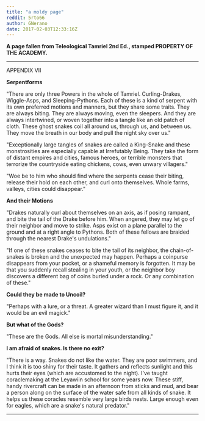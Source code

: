 ```yaml
---
title: "a moldy page"
reddit: 5rto66
author: GNerano
date: 2017-02-03T12:33:16Z
---
```


**A page fallen from Teleological Tamriel 2nd Ed., stamped PROPERTY OF THE ACADEMY.**

---

APPENDIX VII

**Serpentforms**

"There are only three Powers in the whole of Tamriel. Curling-Drakes, Wiggle-Asps, and Sleeping-Pythons. Each of these is a kind of serpent with its own preferred motions and manners, but they share some traits. They are always biting. They are always moving, even the sleepers. And they are always intertwined, or woven together into a tangle like an old patch of cloth. These ghost snakes coil all around us, through us, and between us. They move the breath in our body and pull the night sky over us."

"Exceptionally large tangles of snakes are called a King-Snake and these monstrosities are especially capable at Irrefutably Being. They take the form of distant empires and cities, famous heroes, or terrible monsters that terrorize the countryside eating chickens, cows, even unwary villagers."

"Woe be to him who should find where the serpents cease their biting, release their hold on each other, and curl onto themselves. Whole farms, valleys, cities could disappear."


**And their Motions**

"Drakes naturally curl about themselves on an axis, as if posing rampant, and bite the tail of the Drake before him. When angered, they may let go of their neighbor and move to strike. Asps exist on a plane parallel to the ground and at a right angle to Pythons. Both of these fellows are braided through the nearest Drake's undulations."

"If one of these snakes ceases to bite the tail of its neighbor, the chain-of-snakes is broken and the unexpected may happen. Perhaps a coinpurse disappears from your pocket, or a shameful memory is forgotten. It may be that you suddenly recall stealing in your youth, or the neighbor boy discovers a different bag of coins buried under a rock. Or any combination of these."


**Could they be made to Uncoil?**

"Perhaps with a lure, or a threat. A greater wizard than I must figure it, and it would be an evil magick."


**But what of the Gods?**

"These are the Gods. All else is mortal misunderstanding."


**I am afraid of snakes. Is there no exit?**

"There is a way. Snakes do not like the water. They are poor swimmers, and I think it is too shiny for their taste. It gathers and reflects sunlight and this hurts their eyes (which are accustomed to the night). I've taught coraclemaking at the Leyawiin school for some years now. These stiff, handy rivercraft can be made in an afternoon from sticks and mud, and bear a person along on the surface of the water safe from all kinds of snake. It helps us these coracles resemble very large birds nests. Large enough even for eagles, which are a snake's natural predator."

---
